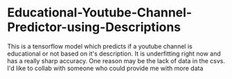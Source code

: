 # Educational-Youtube-Channel-Predictor-using-Descriptions
This is a tensorflow model which predicts if a youtube channel is educational or not based on it's description. It is underfitting right now and has a really sharp accuracy. One reason may be the lack of data in the csvs. I'd like to collab with someone who could provide me with more data
